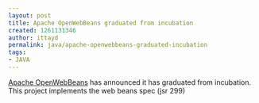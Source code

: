 ```yaml
---
layout: post
title: Apache OpenWebBeans graduated from incubation
created: 1261131346
author: ittayd
permalink: java/apache-openwebbeans-graduated-incubation
tags:
- JAVA
---
```

<p><a href="http://incubator.apache.org/openwebbeans/1.0.0-SNAPSHOT/index.html">Apache OpenWebBeans</a> has announced it has graduated from incubation. This project implements the web beans spec (jsr 299)</p>
